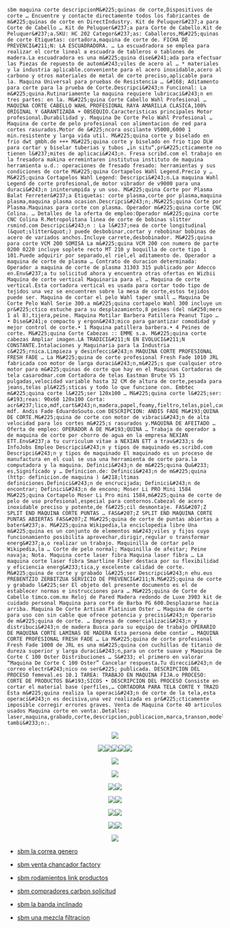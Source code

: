 
```
sbm maquina corte descripcionM&#225;quinas de corte,Dispositivos de corte … Encuentre y contacte directamente todos los fabricantes de m&#225;quinas de corte en DirectIndustry. Kit de Peluquer&#237;a para Corte de Cabello … Kit de Peluquer&#237;a para Corte de Cabello.Kit de Peluquer&#237;a.SKU: HC 202 Categor&#237;as: Caballeros,M&#225;quinas de corte Etiquetas: cortadora,maquina de corte de. FICHA DE PREVENCI&#211;N: LA ESCUADRADORA. … La escuadradora se emplea para realizar el corte lineal a escuadra de tableros o tablones de madera.La escuadradora es una m&#225;quina dise&#241;ada para efectuar las Piezas de repuesto de autom&#243;viles de acero al … * materiales y la industria aplicable.conveniente para el acero inoxidable,acero al carbono y otros materiales de metal de corte preciso,aplicable para la. Maquina Universal para pruebas de Resistencia … &#168; Aditamento para corte para la prueba de Corte.Descripci&#243;n Funcional: La m&#225;quina.Rutinariamente la maquina requiere lubricaci&#243;n en tres partes: en la. M&#225;quina Corte Cabello Wahl Profesional … MAQUINA CORTE CABELLO WAHL PROFESIONAL RAYA AMARILLA CLASICA,100% ORIGINAL Y GARANTIZADA + OBSEQUIO.Caracteristicas principales Motor profesional.Durabilidad y. Maquina De Corte Pelo Wahl Profesional … Maquina de corte de pelo profesional con alimentacion de red para cortes rasurados.Motor de &#225;ncora oscilante V5000,6000 1 min.resistente y larga vida util. M&#225;quina corte y biselado en frio dwt gmbh.de +++ M&#225;quina corte y biselado en frio tipo DLW para cortar y biselar tuberias y tubos „in situ“,pr&#225;cticamente no tienen l&#237;mites de aplicaci&#243;n. Fresa scribd.com el trabajo en la fresadora makina erremintaren institutua instituto de maquina herramienta u.d.: operaciones de fresado fresado: herramientas y sus condiciones de corte M&#225;quina Cortapelos Wahl Legend.Precio y … M&#225;quina Cortapelos Wahl Legend: Descripci&#243;n.La maquina Wahl Legend de corte profesional,de motor vibrador de v9000 para una duraci&#243;n ininterumpida y un uso. M&#225;quina Corte por Plasma Balat Ferreter&#237;a Etiquetas: corte plasma,corte por plasma,maquina plasma,maquina plasma ocasion.Descripci&#243;n;.M&#225;quina Corte por Plasma.Maquinas para corte con plasma. Operador m&#225;quina corte CNC Colina. … Detalles de la oferta de empleo:Operador m&#225;quina corte CNC Colina R.Metropolitana linea de corte de bobinas slitter rsmind.com Descripci&#243;n : La l&#237;nea de corte longitudinal (&quot;slitter&quot;) puede desbobinar,cortar y rebobinar bobinas de acero de variados anchos.Incluye carrete,desbobinador. M&#225;quina para corte VCM 200 SOMISA La m&#225;quina VCM 200 con numero de parte 0200 0220 incluye soplete recto MT 210 y boquilla de corte tipo 1 101.Puede adquirir por separado,el riel,el aditamento de. Operador a maquina de corte de plasma … Contrato de duracion determinada: Operador a maquina de corte de plasma 31303 315 publicado por Adecco en.Env&#237;a tu solicitud ahora y encuentra otras ofertas en Wizbii Maquina de corte vertical Maquinaria para el … Maquina de corte vertical.Esta cortadora vertical es usada para cortar todo tipo de tejidos una vez se encuentren sobre la mesa de corte,estos tejidos puede ser. Maquina de cortar el pelo Wahl taper small … Maquina De Corte Pelo Wahl Serie 300.a m&#225;quina cortapelo Wahl 300 incluye un pr&#225;ctico estuche para su desplazamiento,8 peines (del n&#250;mero 1 al 8),tijera,peine. Maquina Motilar Barbera Patillera Peanut Tipo … • Dise&#241;o compacto y ergon&#243;mico para garantizar comodidad y mejor control de corte.• 1 Maquina patillera barbera.• 4 Peines de corte. M&#225;quina Corte Cabezas :: EMME s.a. M&#225;quina corte cabezas Ampliar imagen.LA TRADICI&#211;N EN EVOLUCI&#211;N CONSTANTE.Intalaciones y Maquinaria para la Industria c&#225;rnica.Limpieza y desinfecci&#243;n MAQUINA CORTE PROFESIONAL FRESH FADE … La M&#225;quina de corte profesional Fresh Fade 1010 JRL fabricada con motor de larga duraci&#243;n,m&#225;s que cualquier otro motor para m&#225;quinas de corte que hay en el Maquinas Cortadoras de tela casarodmar.com Cortadora de telas Eastman Brute VS 13 pulgadas,velocidad variable hasta 32 CM de altura de corte,pesada para jeans,telas pl&#225;sticas y todo lo que funcione con. Embtec m&#225;quina corte l&#225;ser 120x100 … M&#225;quina corte l&#225;ser: &#193;reas: 90x60 120x100 Corta: acr&#237;lico,mdf,cart&#243;n,madera,papel,foamy,fieltro,telas,piel,caucho,triplay.Graba: mdf. Andis Fade EduardoSouto.com DESCRIPCION: ANDIS FADE M&#193;QUINA DE CORTE.M&#225;quina de corte con motor de vibraci&#243;n de alta velocidad para los cortes m&#225;s rasurados y.MAQUINA DE AFEITADO … Oferta de empleo: OPERADOR A DE M&#193;QUINA … Trabaja de operador a de maquina de corte por chorro de agua en la empresa NEXIAN ETT.Env&#237;a tu curriculum vitae a NEXIAN ETT a trav&#233;s de InfoJobs Empleo Descripci&#243;n y tipos de maquinado es.scribd.com Descripci&#243;n y tipos de maquinado El maquinado es un proceso de manufactura en el cual se usa una herramienta de corte para.la computadora y la maquina. Definici&#243;n de m&#225;quina Qu&#233; es,Significado y … Definicion.de: Definici&#243;n de m&#225;quina (http: definicion.de maquina ) &#218;ltimas definiciones.Definici&#243;n de encrucijada; Definici&#243;n de encontrar; Definici&#243;n de encono; Moser Li PRO Mini 1584 M&#225;quina Cortapelo Moser Li Pro mini 1584,m&#225;quina de corte de pelo de uso profesional,especial para contornos.Cabezal de acero inoxidable preciso y potente,de f&#225;cil desmontaje. FAS&#207;Z SPLIT END MAQUINA CORTE PUNTAS … FAS&#207;Z SPLIT END MAQUINA CORTE PUNTAS ABIERTAS FAS&#207;Z M&#225;quina de corte de puntas abiertas a bater&#237;a. M&#225;quina Wikipedia,la enciclopedia libre Una m&#225;quina es un conjunto de elementos m&#243;viles y fijos cuyo funcionamiento posibilita aprovechar,dirigir,regular o transformar energ&#237;a,o realizar un trabajo. Maquinilla de cortar pelo Wikipedia,la … Corte de pelo normal; Maquinilla de afeitar; Peine navaja; Nota. Maquina corte laser fibra Maquina laser fibra … La maquina corte laser fibra Smartline Fiber destaca por su flexibilidad y eficiencia energ&#233;tica,y excelente calidad de corte. M&#225;quina de corte y grabado l&#225;ser Descripci&#243;n ehu.eus PREBENTZIO ZERBITZUA SERVICIO DE PREVENCI&#211;N.M&#225;quina de corte y grabado l&#225;ser El objeto del presente documento es el de establecer normas e instrucciones para … M&#225;quina de Corte de Cabello timco.com.mx Reloj de Pared Madera redondo de Luxe 3903 kit de cuidado personal Maquina para corte de Barba PG 600.Desplazarse hacia arriba. Maquina De Corte Artisan Platinium Oster … Maquina de corte para uso con sin cable que ofrece potencia y precisi&#243;n Operario de m&#225;quina de corte. … Empresa de comercializaci&#243;n y distribuci&#243;n de madera Busca para su equipo de trabajo OPERARIO DE MAQUINA CORTE LAMINAS DE MADERA Esta persona debe contar … MAQUINA CORTE PROFESIONAL FRESH FADE … La M&#225;quina de corte profesional Fresh Fade 1000 de JRL es una m&#225;quina con cuchillas de titanio de dureza superior y larga duraci&#243;n,para un corte suave y Maquina De Corte C 100 Oster Distribuciones … S&#233; el primero en valorar “Maquina De Corte C 100 Oster” Cancelar respuesta.Tu direcci&#243;n de correo electr&#243;nico no ser&#225; publicada. DESCRIPCION DEL PROCESO femeval.es 10.1 TAREA: TRABAJO EN MAQUINA FIJA.o PROCESO: CORTE DE PRODUCTOS B&#193;SICOS • DESCRIPCION DEL PROCESO Consiste en cortar el material base (perfiles,… CORTADORA PARA TELA CORTE Y TRAZO Esta m&#225;quina realiza la operaci&#243;n de corte de la tela,esta operaci&#243;n es decisiva,una vez realizada es pr&#225;cticamente imposible corregir errores graves. Venta de Maquina Corte 40 articulos usados Maquina corte en venta:.Detalles: laser,maquina,grabado,corte,descripcion,publicacion,marca,transon,modelo,area.Ver tambi&#233;n:. 
```

<div align="center">

<a href="https://es-crusher.shibang-china.com/github&k=sbm+maquina+corte+descripcion"><img src="https://static.shibang-china.com/es/crusher/logo.jpg"></a>

<a href="https://es-crusher.shibang-china.com/github&k=sbm+maquina+corte+descripcion"><img src="https://static.shibang-china.com/es/crusher/index.jpg"></a><a href="https://es-crusher.shibang-china.com/material.htmlgithub&k=sbm+maquina+corte+descripcion"><img src="https://static.shibang-china.com/es/crusher/material.jpg"></a><a href="https://es-crusher.shibang-china.com/application.htmlgithub&k=sbm+maquina+corte+descripcion"><img src="https://static.shibang-china.com/es/crusher/application.jpg"></a><a href="https://es-crusher.shibang-china.com/aboutus.htmlgithub&k=sbm+maquina+corte+descripcion"><img src="https://static.shibang-china.com/es/crusher/aboutus.jpg"></a><a href="https://es-crusher.shibang-china.com/contact.htmlgithub&k=sbm+maquina+corte+descripcion"><img src="https://static.shibang-china.com/es/crusher/contact.jpg"></a>

<a href="https://es-crusher.shibang-china.com/github&k=sbm+maquina+corte+descripcion"><img src="https://static.shibang-china.com/es/crusher/banner.jpg"></a>

<a href="https://swt.shibang-china.com/github&k=sbm+maquina+corte+descripcion"><img src="https://static.shibang-china.com/es/crusher/text.jpg"></a>

<a href="https://swt.shibang-china.com/github&k=sbm+maquina+corte+descripcion"><img src="https://static.shibang-china.com/es/crusher/chat.jpg"></a><a href="https://es-crusher.shibang-china.com/contact.htmlgithub&k=sbm+maquina+corte+descripcion"><img src="https://static.shibang-china.com/es/crusher/message.jpg"></a>

<a href="https://es-crusher.shibang-china.com/products/pe.htmlgithub&k=sbm+maquina+corte+descripcion"><img src="https://static.shibang-china.com/es/crusher/pe.jpg"></a><a href="https://es-crusher.shibang-china.com/products/pf.htmlgithub&k=sbm+maquina+corte+descripcion"><img src="https://static.shibang-china.com/es/crusher/pf.jpg"></a>

<a href="https://es-crusher.shibang-china.com/products/hpt.htmlgithub&k=sbm+maquina+corte+descripcion"><img src="https://static.shibang-china.com/es/crusher/hpt.jpg"></a><a href="https://es-crusher.shibang-china.com/products/vsi.htmlgithub&k=sbm+maquina+corte+descripcion"><img src="https://static.shibang-china.com/es/crusher/vsi.jpg"></a>

<a href="https://es-crusher.shibang-china.com/products/klv.htmlgithub&k=sbm+maquina+corte+descripcion"><img src="https://static.shibang-china.com/es/crusher/klv.jpg"></a><a href="https://es-crusher.shibang-china.com/products/portable.htmlgithub&k=sbm+maquina+corte+descripcion"><img src="https://static.shibang-china.com/es/crusher/portable.jpg"></a>

<a href="https://swt.shibang-china.com/github&k=sbm+maquina+corte+descripcion"><img src="https://static.shibang-china.com/es/crusher/case.jpg"></a>

</div>


* [sbm la correa genero](sbm%20la%20correa%20genero.md)

* [sbm venta chancador factory](sbm%20venta%20chancador%20factory.md)

* [sbm rodamientos link productos](sbm%20rodamientos%20link%20productos.md)

* [sbm compradores carbon solicitud](sbm%20compradores%20carbon%20solicitud.md)

* [sbm la banda inclinado](sbm%20la%20banda%20inclinado.md)

* [sbm una mezcla filtracion](sbm%20una%20mezcla%20filtracion.md)